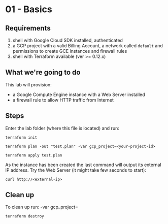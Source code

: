 # 01 - Basics

## Requirements

1. shell with Google Cloud SDK installed, authenticated
1. a GCP project with a valid Billing Account, a network called `default` and permissions to create GCE instances and firewall rules
1. shell with Terraform available (ver >= 0.12.x)

## What we're going to do

This lab will provision:

* a Google Compute Engine instance with a Web Server installed
* a firewall rule to allow HTTP traffic from Internet

## Steps

Enter the lab folder (where this file is located) and run:

```
terraform init

terraform plan -out "test.plan" -var gcp_project=<your-project-id>

terraform apply test.plan
```

As the instance has been created the last command will output its external IP address. Try the Web Server (it might take few seconds to start):

```
curl http://<external-ip>
```

## Clean up

To clean up run: -var gcp_project=<your-project-id>

```
terraform destroy
```
